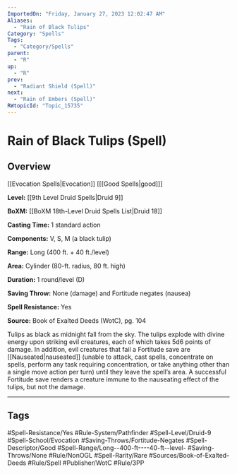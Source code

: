 ```yaml
---
ImportedOn: "Friday, January 27, 2023 12:02:47 AM"
Aliases:
  - "Rain of Black Tulips"
Category: "Spells"
Tags:
  - "Category/Spells"
parent:
  - "R"
up:
  - "R"
prev:
  - "Radiant Shield (Spell)"
next:
  - "Rain of Embers (Spell)"
RWtopicId: "Topic_15735"
---
```

# Rain of Black Tulips (Spell)
## Overview
[[Evocation Spells|Evocation]] \[[[Good Spells|good]]]

**Level:** [[9th Level Druid Spells|Druid 9]]

**BoXM:** [[BoXM 18th-Level Druid Spells List|Druid 18]]

**Casting Time:** 1 standard action

**Components:** V, S, M (a black tulip)

**Range:** Long (400 ft. + 40 ft./level)

**Area:** Cylinder (80-ft. radius, 80 ft. high)

**Duration:** 1 round/level (D)

**Saving Throw:** None (damage) and Fortitude negates (nausea)

**Spell Resistance:** Yes

**Source:** Book of Exalted Deeds (WotC), pg. 104

Tulips as black as midnight fall from the sky. The tulips explode with divine energy upon striking evil creatures, each of which takes 5d6 points of damage. In addition, evil creatures that fail a Fortitude save are [[Nauseated|nauseated]] (unable to attack, cast spells, concentrate on spells, perform any task requiring concentration, or take anything other than a single move action per turn) until they leave the spell’s area. A successful Fortitude save renders a creature immune to the nauseating effect of the tulips, but not the damage.


---
## Tags
#Spell-Resistance/Yes #Rule-System/Pathfinder #Spell-Level/Druid-9 #Spell-School/Evocation #Saving-Throws/Fortitude-Negates #Spell-Descriptor/Good #Spell-Range/Long--400-ft----40-ft--level- #Saving-Throws/None #Rule/NonOGL #Spell-Rarity/Rare #Sources/Book-of-Exalted-Deeds #Rule/Spell #Publisher/WotC #Rule/3PP

